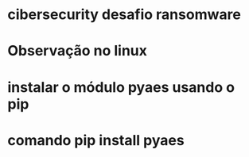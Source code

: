 # cibersecurity desafio ransomware

# Observação no linux  
# instalar o módulo pyaes usando o pip
# comando  pip install pyaes
